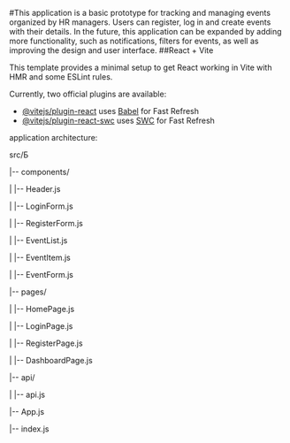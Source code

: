 #This application is a basic prototype for tracking and managing events organized by HR managers. Users can register, log in and create events with their details. In the future, this application can be expanded by adding more functionality, such as notifications, filters for events, as well as improving the design and user interface.
##React + Vite

This template provides a minimal setup to get React working in Vite with HMR and some ESLint rules.

Currently, two official plugins are available:

- [@vitejs/plugin-react](https://github.com/vitejs/vite-plugin-react/blob/main/packages/plugin-react/README.md) uses [Babel](https://babeljs.io/) for Fast Refresh
- [@vitejs/plugin-react-swc](https://github.com/vitejs/vite-plugin-react-swc) uses [SWC](https://swc.rs/) for Fast Refresh

<p>application architecture:</p>
<p>src/Б
<p>|-- components/</p>
<p>|   |-- Header.js</p>
<p>|   |-- LoginForm.js</p>
<p>|   |-- RegisterForm.js</p>
<p>|   |-- EventList.js</p>
<p>|   |-- EventItem.js</p>
<p>|   |-- EventForm.js</p>
<p>|-- pages/</p>
<p>|   |-- HomePage.js</p>
<p>|   |-- LoginPage.js</p>
<p>|   |-- RegisterPage.js</p>
<p>|   |-- DashboardPage.js</p>
<p>|-- api/</p>
<p>|   |-- api.js</p>
<p>|-- App.js</p>
<p>|-- index.js</p>
